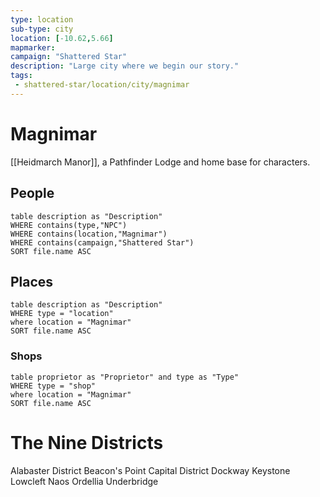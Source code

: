 ```yaml
---
type: location
sub-type: city
location: [-10.62,5.66]
mapmarker:
campaign: "Shattered Star"
description: "Large city where we begin our story."
tags:
 - shattered-star/location/city/magnimar
---
```

# Magnimar
[[Heidmarch Manor]], a Pathfinder Lodge and home base for characters.

## People
```dataview
table description as "Description"
WHERE contains(type,"NPC") 
WHERE contains(location,"Magnimar")
WHERE contains(campaign,"Shattered Star")
SORT file.name ASC
```
## Places
```dataview
table description as "Description"
WHERE type = "location"
where location = "Magnimar"
SORT file.name ASC
```
### Shops
```dataview
table proprietor as "Proprietor" and type as "Type"
WHERE type = "shop"
where location = "Magnimar"
SORT file.name ASC
```

# The Nine Districts
Alabaster District 
Beacon's Point
Capital District 
Dockway
Keystone
Lowcleft
Naos
Ordellia
Underbridge
